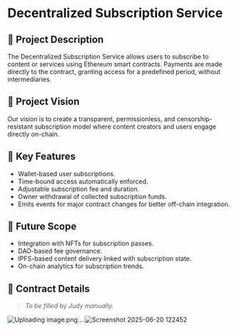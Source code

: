 # Decentralized Subscription Service

## 📄 Project Description
The Decentralized Subscription Service allows users to subscribe to content or services using Ethereum smart contracts. Payments are made directly to the contract, granting access for a predefined period, without intermediaries.

## 🌟 Project Vision
Our vision is to create a transparent, permissionless, and censorship-resistant subscription model where content creators and users engage directly on-chain.

## 🔑 Key Features
- Wallet-based user subscriptions.
- Time-bound access automatically enforced.
- Adjustable subscription fee and duration.
- Owner withdrawal of collected subscription funds.
- Emits events for major contract changes for better off-chain integration.

## 🔮 Future Scope
- Integration with NFTs for subscription passes.
- DAO-based fee governance.
- IPFS-based content delivery linked with subscription state.
- On-chain analytics for subscription trends.

## 📜 Contract Details
> _To be filled by Judy manually._

![Uploading image.png…]()
![Screenshot 2025-06-20 122452](https://github.com/user-attachments/assets/4590f81a-3887-4010-b376-a9406a9edf86)
